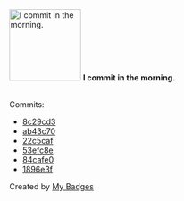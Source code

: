 <img src="https://my-badges.github.io/my-badges/morning-commits.png" alt="I commit in the morning." title="I commit in the morning." width="128">
<strong>I commit in the morning.</strong>
<br><br>

Commits:

- <a href="https://github.com/p0dalirius/winacl/commit/8c29cd3d19323afec4ef2bcef2b3243cd5148bb8">8c29cd3</a>
- <a href="https://github.com/p0dalirius/winacl/commit/ab43c70cf7eab42600459217ebcd3a7197e49e8d">ab43c70</a>
- <a href="https://github.com/p0dalirius/pwndocapi/commit/22c5caf7b795adfcb0f1c4d60dc0348a962f0b1f">22c5caf</a>
- <a href="https://github.com/p0dalirius/pwndocapi/commit/53efc8ea4366eb1a793a52dedfe878ef2ae8928b">53efc8e</a>
- <a href="https://github.com/p0dalirius/pwndocapi/commit/84cafe06dd45799f654170bbf846fa4571d67118">84cafe0</a>
- <a href="https://github.com/p0dalirius/winacl/commit/1896e3f8367d31ab528a3436821b049f68efe7e4">1896e3f</a>


Created by <a href="https://github.com/my-badges/my-badges">My Badges</a>